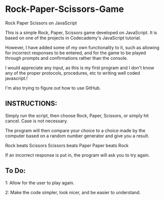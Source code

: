 # Rock-Paper-Scissors-Game
Rock Paper Scissors on JavaScript

This is a simple Rock, Paper, Scissors game developed on JavaScript.
It is based on one of the projects in Codecademy's JavaScript tutorial.

However, I have added some of my own functionality to it, such as allowing for incorrect responses to
be entered, and for the game to be played through prompts and confirmations rather than the console.

I would appreciate any input, as this is my first program and I don't know any of the proper protocols, procedures, etc to writing well coded javascript.!

I'm also trying to figure out how to use GitHub.

INSTRUCTIONS:
--------------------------------------------------------------------------------------------------------------------------------
Simply run the script, then choose Rock, Paper, Scissors, or simply hit cancel.
Case is not necessary.

The program will then compare your choice to a choice made by the computer based on a random number generator
and give you a result.

Rock beats Scissors
Scissors beats Paper
Paper beats Rock

If an incorrect response is put in, the program will ask you to try again.


To Do:
--------------------------------------------------------------------------------------------------------------------------------

1: Allow for the user to play again.

2: Make the code simpler, look nicer, and be easier to understand.
